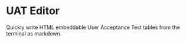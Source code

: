 # UAT Editor

Quickly write HTML embeddable User Acceptance Test tables from the terminal as markdown. 